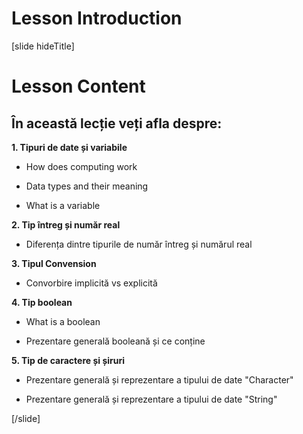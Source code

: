 # Lesson Introduction

[slide hideTitle]

# Lesson Content

## În această lecție veți afla despre:

**1. Tipuri de date și variabile**

- How does computing work

- Data types and their meaning

- What is a variable

**2. Tip întreg și număr real**

- Diferența dintre tipurile de număr întreg și numărul real

**3. Tipul Convension**

- Convorbire implicită vs explicită

**4. Tip boolean**

- What is a boolean

- Prezentare generală booleană și ce conține

**5. Tip de caractere și șiruri**

- Prezentare generală și reprezentare a tipului de date "Character"

- Prezentare generală și reprezentare a tipului de date "String"


[/slide]
